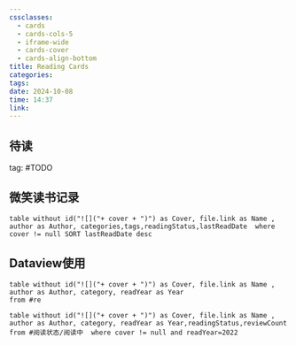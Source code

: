 ```yaml
---
cssclasses:
  - cards
  - cards-cols-5
  - iframe-wide
  - cards-cover
  - cards-align-bottom
title: Reading Cards
categories: 
tags: 
date: 2024-10-08
time: 14:37
link:
---
```


## 待读
tag: #TODO 




## 微笑读书记录
```dataview
table without id("![]("+ cover + ")") as Cover, file.link as Name , author as Author, categories,tags,readingStatus,lastReadDate  where cover != null SORT lastReadDate desc
```



## Dataview使用

```dataview
table without id("![]("+ cover + ")") as Cover, file.link as Name , author as Author, category, readYear as Year
from #re
```
```
table without id("![]("+ cover + ")") as Cover, file.link as Name , author as Author, category, readYear as Year,readingStatus,reviewCount
from #阅读状态/阅读中  where cover != null and readYear=2022 
```


